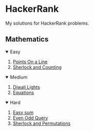 # HackerRank
My solutions for HackerRank problems.


## Mathematics
<details open="open">
  <summary>Easy</summary>
  <ol>
    <li><a href="https://github.com/inkayat/HackerRank/blob/main/Mathematics/points_on_line.py">Points On a Line</a></li>
    <li><a href="https://github.com/inkayat/HackerRank/blob/main/Mathematics/sherlock_counting.py">Sherlock and Counting</a></li>
  </ol>
</details>
<details open="open">
  <summary>Medium</summary>
  <ol>
    <li><a href="https://github.com/inkayat/HackerRank/blob/main/Mathematics/diwali_lights.py">Diwali Lights</a></li>
    <li><a href="https://github.com/inkayat/HackerRank/blob/main/Mathematics/equations.py">Equations</a></li>
  </ol>
</details>
<details open="open">
  <summary>Hard</summary>
  <ol>
    <li><a href="https://github.com/inkayat/HackerRank/blob/main/Mathematics/easy_sum.py">Easy sum</a></li>
    <li><a href="https://github.com/inkayat/HackerRank/blob/main/Mathematics/even_odd_query.py">Even Odd Query</a></li>
    <li><a href="https://github.com/inkayat/HackerRank/blob/main/Mathematics/sherlock_and_permutations.py">Sherlock and Permutations</a></li>
  </ol>
</details>
